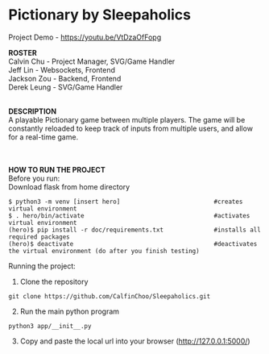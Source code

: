 # Pictionary by Sleepaholics

Project Demo - https://youtu.be/VtDzaOfFopg

**ROSTER** <br>
Calvin Chu - Project Manager, SVG/Game Handler <br>
Jeff Lin - Websockets, Frontend <br>
Jackson Zou - Backend, Frontend <br>
Derek Leung - SVG/Game Handler <br><br>

**DESCRIPTION** <br>
A playable Pictionary game between multiple players. The game will be constantly reloaded to keep track of inputs from multiple users, and allow for a real-time game. 

<br><br>
**HOW TO RUN THE PROJECT**
<br>Before you run: <br>
Download flask from home directory
```
$ python3 -m venv [insert hero]                          #creates virtual environment
$ . hero/bin/activate                                    #activates virtual environment
(hero)$ pip install -r doc/requirements.txt              #installs all required packages
(hero)$ deactivate                                       #deactivates the virtual environment (do after you finish testing)
```

Running the project:
1. Clone the repository
```
git clone https://github.com/CalfinChoo/Sleepaholics.git
```
2. Run the main python program
```
python3 app/__init__.py
```
3. Copy and paste the local url into your browser (<http://127.0.0.1:5000/>)
